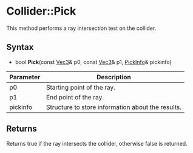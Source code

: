 # Collider::Pick #
This method performs a ray intersection test on the collider.

## Syntax ##
- bool **Pick**(const [Vec3](Vec3.md)& p0, const [Vec3](Vec3.md)& p1, [PickInfo](PickInfo_FP.md)& pickinfo)

| Parameter | Description |
| ---- | ---- |
| p0 | Starting point of the ray. |
| p1 | End point of the ray. |
| pickinfo | Structure to store information about the results. |

## Returns ##
Returns true if the ray intersects the collider, otherwise false is returned.